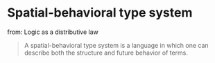# Spatial-behavioral type system

from: Logic as a distributive law
> A spatial-behavioral type system is a language in which one can describe both the structure and future behavior of terms.
